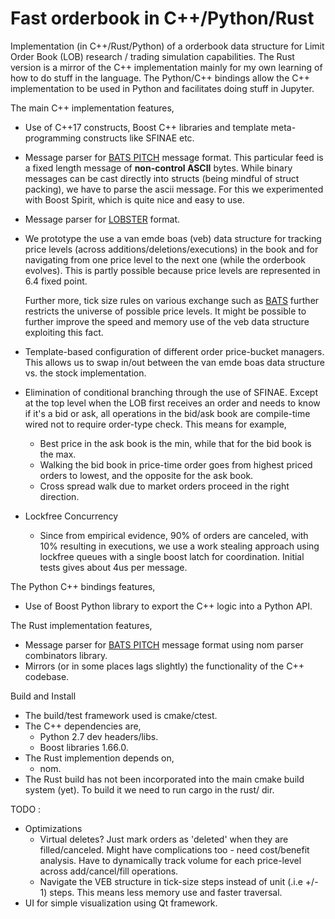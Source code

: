 # Fast orderbook in C++/Python/Rust
Implementation (in C++/Rust/Python) of a orderbook data structure for Limit Order Book (LOB) research / trading simulation capabilities. The Rust version is a mirror of the C++ implementation mainly for my own learning of how to do stuff in the language. The Python/C++ bindings allow the C++ implementation to be used in Python and facilitates doing stuff in Jupyter. 

The main C++ implementation features, 

 - Use of C++17 constructs, Boost C++ libraries and template meta-programming constructs like SFINAE etc. 
 - Message parser for [BATS PITCH](http://www.batstrading.com/resources/membership/BATS_PITCH_Specification.pdf) message format. This particular feed is a fixed length message of **non\-control ASCII** bytes. While binary messages can be cast directly into structs (being mindful of struct packing), we have to parse the ascii message. For this we experimented with Boost Spirit, which is quite nice and easy to use.
 - Message parser for [LOBSTER](https://lobsterdata.com/info/DataStructure.php) format. 

 - We prototype the use a van emde boas (veb) data structure for tracking price levels (across additions/deletions/executions) in the book and for navigating from one price level to the next one (while the orderbook evolves). This is partly possible because price levels are represented in 6.4 fixed point.

    Further more, tick size rules on various exchange such as [BATS](http://cdn.batstrading.com/resources/participant_resources/BATSEuro_FESE_Ticks.pdf) further restricts the universe of possible price levels. It might be possible to further improve the speed and memory use of the veb data structure exploiting this fact.

 - Template-based configuration of different order price-bucket managers. This allows us to swap in/out between the van emde boas data structure vs. the stock implementation.
 - Elimination of conditional branching through the use of SFINAE. Except at the top level when the LOB first receives an order and needs to know if it's a bid or ask, all operations in the bid/ask book are compile-time wired not to require order-type check. This means for example, 
   - Best price in the ask book is the min, while that for the bid book is the max.
   - Walking the bid book in price-time order goes from highest priced orders to lowest, and the opposite for the ask book.
   - Cross spread walk due to market orders proceed in the right direction.

 - Lockfree Concurrency
   - Since from empirical evidence, 90% of orders are canceled, with 10% resulting in executions, we use a work stealing approach using lockfree queues with a single boost latch for coordination. Initial tests gives about 4us per message. 

The Python C++ bindings features, 

 - Use of Boost Python library to export the C++ logic into a Python API.

 The Rust implementation features, 

 - Message parser for [BATS PITCH](http://www.batstrading.com/resources/membership/BATS_PITCH_Specification.pdf) message format using nom parser combinators library.
 - Mirrors (or in some places lags slightly) the functionality of the C++ codebase.

Build and Install
 - The build/test framework used is cmake/ctest.
 - The C++ dependencies are, 
   - Python 2.7 dev headers/libs.
   - Boost libraries 1.66.0. 
 - The Rust implemention depends on, 
   - nom.
 - The Rust build has not been incorporated into the main cmake build system (yet). To build it we need to run cargo in the rust/ dir. 

TODO :
 - Optimizations 
   - Virtual deletes? Just mark orders as 'deleted' when they are filled/canceled. Might have complications too - need cost/benefit analysis. Have to dynamically track volume for each price-level across add/cancel/fill operations.
   - Navigate the VEB structure in tick-size steps instead of unit (.i.e +/- 1) steps. This means less memory use and faster traversal.
 - UI for simple visualization using Qt framework.

